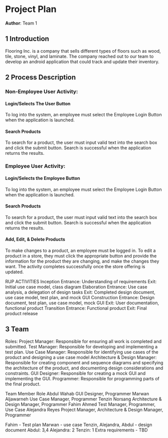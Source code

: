 # Project Plan
**Author**: Team 1 

## 1 Introduction
Flooring Inc. is a company that sells different types of floors such as wood, tile, stone, vinyl, and laminate. The company reached out to our team to develop an android application that could track and update their inventory. 

## 2 Process Description
### **Non-Employee User Activity:** 
#### **Login/Selects The User Button**
To log into the system, an employee must select the Employee Login Button when the application is launched.
#### **Search Products**
To search for a product, the user must input valid text into the search box and click the submit button. Search is successful when the application returns the results.

### **Employee User Activity:** 
#### **Login/Selects the Employee Button**
To log into the system, an employee must select the Employee Login Button when the application is launched.
#### **Search Products**
To search for a product, the user must input valid text into the search box and click the submit button. Search is successful when the application returns the results.
#### **Add, Edit, & Delete Products**
To make changes to a product, an employee must be logged in. To edit a product in a store, they must click the appropriate button and provide the information for the product they are changing, and make the changes they want. The activity completes successfully once the store offering is updated.

RUP ACTIVITIES
Inception
Entrance: Understanding of requirements
Exit: Initial use case model, class diagram
Elaboration
Entrance: Use case analysis, a delegation of design tasks
Exit: Completed design document, use case model, test plan, and mock GUI
Construction
Entrance: Design document, test plan, use case model, mock GUI
Exit: User documentation, functional product
Transition
Entrance: Functional product
Exit: Final product release


## 3 Team

Roles:
Project Manager: Responsible for ensuring all work is completed and submitted.
Test Manager: Responsible for developing and implementing a test plan.
Use Case Manager: Responsible for identifying use cases of the product and designing a use case model
Architecture & Design Manager: Responsible for creating component and sequence diagrams and specifying the architecture of the product, and documenting design considerations and constraints.
GUI Designer: Responsible for creating a mock GUI and implementing the GUI.
Programmer: Responsible for programming parts of the final product.


Team Member
Role
Abdul Wahab
GUI Designer, Programmer
Marwan Aljawarneh
Use Case Manager, Programmer
Tenzin Norsang
Architecture & Design Manager, Programmer
Fahim Ahmed
Test Manager, Programmer, Use Case
Alejandra Reyes
Project Manager, Architecture & Design Manager, Programmer





Fahim - Test plan
Marwan - use case
Tenzin, Alejandra, Abdul - design document
	Abdul: 3,4
	Alejandra: 2
	Tenzin: 1
Extra requirements - TBD
